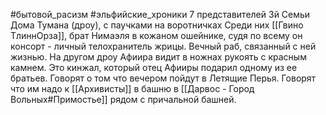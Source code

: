 #бытовой_расизм #эльфийские_хроники 
7 представителей 3й Семьи Дома Тумана (дроу), с паучками на воротничках
Среди них [[Гвино ТлиннОрза]], брат Нимаэля в кожаном ошейнике, судя по всему он консорт - личный телохранитель жрицы. Вечный раб, связанный с ней жизнью.
На другом дроу Афиира видит в ножнах рукоять с красным камнем. Это кинжал, который отец Афииры подарил одному из ее братьев.
Говорят о том что вечером пойдут в Летящие Перья. Говорят что им надо к [[Архивисты]] в башню в [[Дарвос - Город Вольных#Примостье]] рядом с причальной башней.

